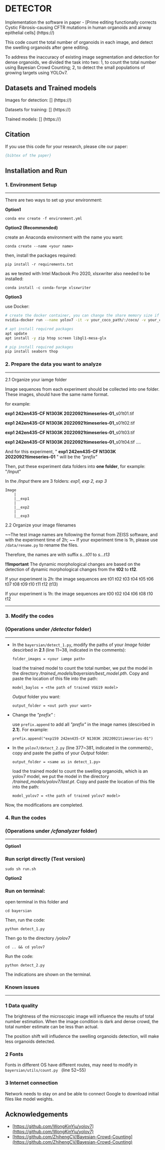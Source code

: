# DETECTOR

Implementation the software in paper - [Prime editing functionally corrects Cystic Fibrosis-causing CFTR mutations in human organoids and airway epithelial cells] (https://)

This code count the total number of organoids in each image, and detect the swelling organoids after gene editing.

To address the inaccuracy of existing image segmentation and detection for dense organoids, we divided the task into two: 1, to count the total number using Bayesian Crowd Counting; 2, to detect the small populations of growing targets using YOLOv7.

## Datasets and Trained models

Images for detection: [] (https://)

Datasets for training: [] (https://)

Trained models: [] (https://)

## Citation

If you use this code for your research, please cite our paper:

```bibtex
{bibtex of the paper}
```

## Installation and Run
### 1. Environment Setup
****************

There are two ways to set up your environment:

**Option1**

`conda env create -f environment.yml`

**Option2 (Recommended)**

create an Anaconda environment with the name you want:

`conda create --name <your name>`

then, install the packages required:

`pip install -r requirements.txt`

as we tested with Intel Macbook Pro 2020, xlsxwriter also needed to be installed:

`conda install -c conda-forge xlsxwriter`

**Option3**

use Docker:

``` bash
# create the docker container, you can change the share memory size if you have more.
nvidia-docker run --name yolov7 -it -v your_coco_path/:/coco/ -v your_code_path/:/yolov7 --shm-size=64g nvcr.io/nvidia/pytorch:21.08-py3

# apt install required packages
apt update
apt install -y zip htop screen libgl1-mesa-glx

# pip install required packages
pip install seaborn thop


```

>

### 2. Prepare the data you want to analyze
***************************************************
2.1 Organize your iamge folder

Image sequences from each experiment should be collected into one folder. These images, should have the same name format. 


for example: 

**exp1 242en435-CF N1303K 20220921timeseries-01**_s01t01.tif

**exp1 242en435-CF N1303K 20220921timeseries-01**_s01t02.tif

**exp1 242en435-CF N1303K 20220921timeseries-01**_s01t03.tif

**exp1 242en435-CF N1303K 20220921timeseries-01**_s01t04.tif
....

And for this experiment, "
**exp1 242en435-CF N1303K 20220921timeseries-01** " will be the _"prefix"_

Then, put these experiment data folders into **one folder**,
for example: "/Input"

In the _/Input_ there are 3 folders: _exp1, exp 2, exp 3_

    Image
        |
        |__exp1
        |
        |__exp2
        |
        |__exp3

>

2.2 Organize your image filenames

~~The test image names are following the format from ZEISS software, and with the experiment time of 2h; ~~
If your experiment time is 1h, please use `/data/rename.py` to rename the files.

Therefore, the names are with suffix _s...t01_ to _s...t13_

**!!Important**
The dynamic morphological changes are based on the detection of dynamic morphological changes from the **t02** to **t12**.

If your experiment is 2h: the image sequences are t01 t02 t03 t04 t05 t06 t07 t08 t09 t10 t11 t12 (t13)

If your experiment is 1h: the image sequences are t00 t02 t04 t06 t08 t10 t12

>

********************************

### 3. Modify the codes
### (Operations under _/detector_ folder)

****************

* In the `bayersian/detect_1.py`, modify the paths of your _Image_ folder descirbed in **2.1** (line 11~38, indicated in the comments):

  `folder_images = <your iamge path>`

    load the trained model to count the total number, we put the model in the directory _/trained_models/bayersian/best_model.pth_. Copy and paste the location of this file into the path:

    `model_baylos = <the path of trained VGG19 model>`

    _Output_ folder you want:

    `output_folder = <out path your want>`

- Change the _"prefix"_ : 

  use `prefix.append` to add all _"prefix"_ in the image names (descirbed in **2.1**). For example:
    
      prefix.append("exp159 242en435-CF N1303K 20220921timeseries-01")

* In the `yolov7/detect_2.py` (line 377~381, indicated in the comments):, copy and paste the paths of your _Output_ folder:

  `output_folder = <same as in detect_1.py>`

    load the trained model to count the swelling organoids, which is an yolov7 model, we put the model in the directory _/trained_models/yolov7/last.pt_. Copy and paste the location of this file into the path:

    `model_yolov7 = <the path of trained yolov7 model>`

Now, the modifications are completed.  

>


### 4. Run the codes
### (Operations under _/cfanalyzer_ folder)

*****************

**Option1** 
### Run script directly (Test version)

`sudo sh run.sh`

**Option2**
### Run on terminal:

 open terminal in this folder and

`cd bayersian`

Then, run the code:

`python detect_1.py`

Then go to the directory _/yolov7_

`cd .. && cd yolov7`

Run the code:

`python detect_2.py`

The indications are shown on the terminal.

>

### Known issues

*****************

### 1 Data quality

The brightness of the microscopic image will influence the results of total number estimation. When the image condition is dark and dense crowd, the total number estimate can be less than actual.

The position shift will infludence the swelling organoids detection, will make less organoids detected. 

### 2 Fonts

Fonts in different OS have different routes, may need to modify in `bayersian/utils/count.py `  (line 52~55)

### 3 Internet connection

Network needs to stay on and be able to connect Google to download initial files like model weights.



## Acknowledgements 

* [https://github.com/WongKinYiu/yolov7](https://github.com/WongKinYiu/yolov7)
* [https://github.com/ZhihengCV/Bayesian-Crowd-Counting](https://github.com/ZhihengCV/Bayesian-Crowd-Counting)

>
